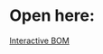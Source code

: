 # Open here:

[Interactive BOM](https://htmlpreview.github.io/?https://github.com/Hackuarium/simple-i2c-screen/blob/main/Kicad/incubator/bom/ibom.html)